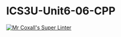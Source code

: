# ICS3U-Unit6-06-CPP

[![Mr Coxall's Super Linter](https://github.com/Kyanh-Pham/ICS3U-Unit6-06-CPP/workflows/Mr%20Coxall's%20Super%20Linter/badge.svg)](https://github.com/Kyanh-Pham/ICS3U-Unit6-06-CPP/actions/)

